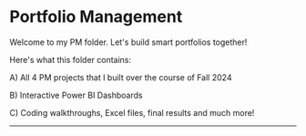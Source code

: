 # Portfolio Management 

Welcome to my PM folder. Let's build smart portfolios together!

Here's what this folder contains:

A) All 4 PM projects that I built over the course of Fall 2024

B) Interactive Power BI Dashboards

C) Coding walkthroughs, Excel files, final results and much more!


---
